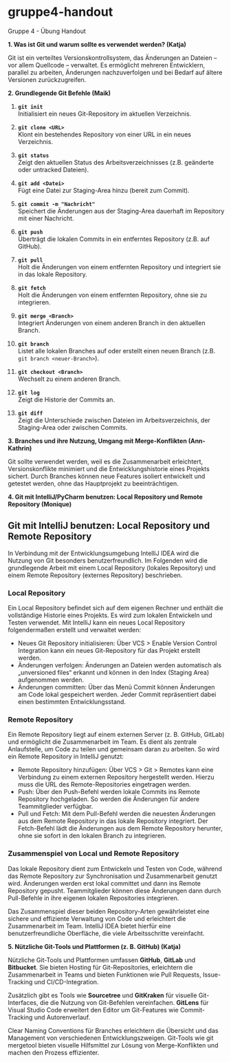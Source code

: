 # gruppe4-handout
Gruppe 4 - Übung Handout 

**1. Was ist Git und warum sollte es verwendet werden? (Katja)**

Git ist ein verteiltes Versionskontrollsystem, das Änderungen an Dateien – vor allem Quellcode – verwaltet. Es ermöglicht mehreren Entwicklern, parallel zu arbeiten, Änderungen nachzuverfolgen und bei Bedarf auf ältere Versionen zurückzugreifen.

**2. Grundlegende Git Befehle (Maik)**

1. **`git init`**  
   Initialisiert ein neues Git-Repository im aktuellen Verzeichnis.

2. **`git clone <URL>`**  
   Klont ein bestehendes Repository von einer URL in ein neues Verzeichnis.

3. **`git status`**  
   Zeigt den aktuellen Status des Arbeitsverzeichnisses (z.B. geänderte oder untracked Dateien).

4. **`git add <Datei>`**  
   Fügt eine Datei zur Staging-Area hinzu (bereit zum Commit).

5. **`git commit -m "Nachricht"`**  
   Speichert die Änderungen aus der Staging-Area dauerhaft im Repository mit einer Nachricht.

6. **`git push`**  
   Überträgt die lokalen Commits in ein entferntes Repository (z.B. auf GitHub).

7. **`git pull`**  
   Holt die Änderungen von einem entfernten Repository und integriert sie in das lokale Repository.

8. **`git fetch`**  
   Holt die Änderungen von einem entfernten Repository, ohne sie zu integrieren.

9. **`git merge <Branch>`**  
   Integriert Änderungen von einem anderen Branch in den aktuellen Branch.

10. **`git branch`**  
    Listet alle lokalen Branches auf oder erstellt einen neuen Branch (z.B. `git branch <neuer-Branch>`).

11. **`git checkout <Branch>`**  
    Wechselt zu einem anderen Branch.

12. **`git log`**  
    Zeigt die Historie der Commits an.

13. **`git diff`**  
    Zeigt die Unterschiede zwischen Dateien im Arbeitsverzeichnis, der Staging-Area oder zwischen Commits.

**3. Branches und ihre Nutzung, Umgang mit Merge-Konflikten (Ann-Kathrin)**

Git sollte verwendet werden, weil es die Zusammenarbeit erleichtert, Versionskonflikte minimiert und die Entwicklungshistorie eines Projekts sichert. Durch Branches können neue Features isoliert entwickelt und getestet werden, ohne das Hauptprojekt zu beeinträchtigen.

**4. Git mit IntelliJ/PyCharm benutzen: Local Repository und Remote Repository (Monique)**

## Git mit IntelliJ benutzen: Local Repository und Remote Repository
In Verbindung mit der Entwicklungsumgebung IntelliJ IDEA wird die Nutzung von Git besonders benutzerfreundlich.
Im Folgenden wird die grundlegende Arbeit mit einem Local Repository (lokales Repository) und einem Remote Repository (externes Repository) beschrieben.

### Local Repository

Ein Local Repository befindet sich auf dem eigenen Rechner und enthält die vollständige Historie eines Projekts. Es wird zum lokalen Entwickeln und Testen verwendet. Mit IntelliJ kann ein neues Local Repository folgendermaßen erstellt und verwaltet werden:

+ Neues Git Repository initialisieren: Über VCS > Enable Version Control Integration kann ein neues Git-Repository für das Projekt erstellt werden.
+ Änderungen verfolgen: Änderungen an Dateien werden automatisch als „unversioned files“ erkannt und können in den Index (Staging Area) aufgenommen werden.
+ Änderungen committen: Über das Menü Commit können Änderungen am Code lokal gespeichert werden. Jeder Commit repräsentiert dabei einen bestimmten Entwicklungsstand.

### Remote Repository

Ein Remote Repository liegt auf einem externen Server (z. B. GitHub, GitLab) und ermöglicht die Zusammenarbeit im Team. Es dient als zentrale Anlaufstelle, um Code zu teilen und gemeinsam daran zu arbeiten. So wird ein Remote Repository in IntelliJ genutzt:

+ Remote Repository hinzufügen: Über VCS > Git > Remotes kann eine Verbindung zu einem externen Repository hergestellt werden. Hierzu muss die URL des Remote-Repositories eingetragen werden.
+ Push: Über den Push-Befehl werden lokale Commits ins Remote Repository hochgeladen. So werden die Änderungen für andere Teammitglieder verfügbar.
+ Pull und Fetch: Mit dem Pull-Befehl werden die neuesten Änderungen aus dem Remote Repository in das lokale Repository integriert. Der Fetch-Befehl lädt die Änderungen aus dem Remote Repository herunter, ohne sie sofort in den lokalen Branch zu integrieren.

### Zusammenspiel von Local und Remote Repository

Das lokale Repository dient zum Entwickeln und Testen von Code, während das Remote Repository zur Synchronisation und Zusammenarbeit genutzt wird. Änderungen werden erst lokal committet und dann ins Remote Repository gepusht. Teammitglieder können diese Änderungen dann durch Pull-Befehle in ihre eigenen lokalen Repositories integrieren.

Das Zusammenspiel dieser beiden Repository-Arten gewährleistet eine sichere und effiziente Verwaltung von Code und erleichtert die Zusammenarbeit im Team. IntelliJ IDEA bietet hierfür eine benutzerfreundliche Oberfläche, die viele Arbeitsschritte vereinfacht.

**5. Nützliche Git-Tools und Plattformen (z. B. GitHub) (Katja)**

Nützliche Git-Tools und Plattformen umfassen **GitHub**, **GitLab** und **Bitbucket**. Sie bieten Hosting für Git-Repositories, erleichtern die Zusammenarbeit in Teams und bieten Funktionen wie Pull Requests, Issue-Tracking und CI/CD-Integration.

Zusätzlich gibt es Tools wie **Sourcetree** und **GitKraken** für visuelle Git-Interfaces, die die Nutzung von Git-Befehlen vereinfachen. **GitLens** für Visual Studio Code erweitert den Editor um Git-Features wie Commit-Tracking und Autorenverlauf.

Clear Naming Conventions für Branches erleichtern die Übersicht und das Management von verschiedenen Entwicklungszweigen. Git-Tools wie git mergetool bieten visuelle Hilfsmittel zur Lösung von Merge-Konflikten und machen den Prozess effizienter.


